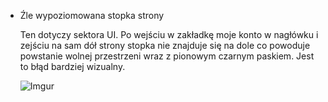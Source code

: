 * Źle wypoziomowana stopka strony

    Ten dotyczy sektora UI. Po wejściu w zakładkę moje konto w nagłówku i zejściu na sam dół strony stopka nie znajduje się na dole co powoduje powstanie wolnej przestrzeni wraz z pionowym czarnym paskiem. Jest to błąd bardziej wizualny.
    
    ![Imgur](https://i.imgur.com/YCDcNQ0.png)